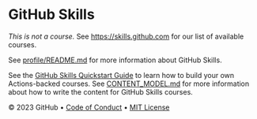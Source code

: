 # GitHub Skills 

_This is not a course._ See https://skills.github.com for our list of available courses.

See [profile/README.md](profile/README.md) for more information about GitHub Skills.

See the [GitHub Skills Quickstart Guide](https://skills.github.com/quickstart) to learn how to build your own Actions-backed courses. See [CONTENT_MODEL.md](https://skills.github.com/content-model) for more information about how to write the content for GitHub Skills courses.

&copy; 2023 GitHub &bull; [Code of Conduct](https://www.contributor-covenant.org/version/2/1/code_of_conduct/code_of_conduct.md) &bull; [MIT License](https://gh.io/mit)
